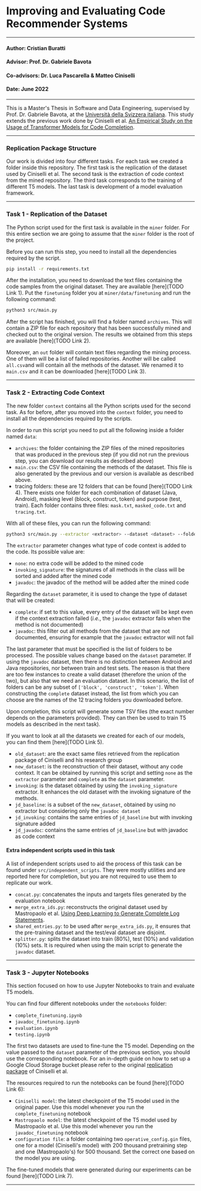 # Improving and Evaluating Code Recommender Systems

------------------------------------------------------------------------------------------------------------------------

#### Author: Cristian Buratti
#### Advisor: Prof. Dr. Gabriele Bavota
#### Co-advisors: Dr. Luca Pascarella & Matteo Ciniselli
#### Date: June 2022

------------------------------------------------------------------------------------------------------------------------

This is a Master's Thesis in Software and Data Engineering, supervised by Prof. Dr. Gabriele Bavota, at the 
[Università della Svizzera italiana](https://www.usi.ch/en/). This study extends the previous work done by Ciniselli et 
al. [An Empirical Study on the Usage of Transformer Models for Code Completion](https://github.com/mciniselli/T5_Replication_Package). 

------------------------------------------------------------------------------------------------------------------------

### Replication Package Structure

Our work is divided into four different tasks. For each task we created a folder inside this repository. The first task 
is the replication of the dataset used by Ciniselli et al. The second task is the extraction of code context from the 
mined repository. The third task corresponds to the training of different T5 models. The last task is development of a 
model evaluation framework.

------------------------------------------------------------------------------------------------------------------------

### Task 1 - Replication of the Dataset

The Python script used for the first task is available in the `miner` folder. For this entire section we are going to 
assume that the `miner` folder is the root of the project. 

Before you can run this step, you need to install all the dependencies required by the script.

```bash
pip install -r requirements.txt
```

After the installation, you need to download the text files containing the code samples from the original dataset. They
are available [here](TODO Link 1). Put the `finetuning` folder you at `miner/data/finetuning` and run the following command:

```bash
python3 src/main.py
``` 

After the script has finished, you will find a folder named `archives`. This will contain a ZIP file for each repository
that has been successfully mined and checked out to the original version. The results we obtained from this steps are 
available [here](TODO Link 2).

Moreover, an `out` folder will contain text files regarding the mining process. One of them will be a list of failed 
repositories. Another will be called `all.csv`and will contain all the methods of the dataset. We renamed it to 
`main.csv` and it can be downloaded [here](TODO Link 3).

------------------------------------------------------------------------------------------------------------------------

### Task 2 - Extracting Code Context

The new folder `context` contains all the Python scripts used for the second task. As for before, after you moved into
the `context` folder, you need to install all the dependencies required by the scripts.

In order to run this script you need to put all the following inside a folder named `data`:
- `archives`: the folder containing the ZIP files of the mined repositories that was produced in the previous step
  (if you did not run the previous step, you can download our results as described above)
- `main.csv`: the CSV file containing the methods of the dataset. This file is also generated by the previous and our
  version is available as described above.
- tracing folders: these are 12 folders that can be found [here](TODO Link 4). There exists one folder for each 
  combination of dataset (Java, Android), masking level (block, construct, token) and purpose (test, train). Each folder 
  contains three files: `mask.txt`, `masked_code.txt` and `tracing.txt`.

With all of these files, you can run the following command:

```bash
python3 src/main.py --extractor <extractor> --dataset <dataset> --folder <list of folders>
```

The `extractor` parameter changes what type of code context is added to the code. Its possible value are:
- `none`: no extra code will be added to the mined code
- `invoking_signature`: the signatures of all methods in the class will be sorted and added after the mined code
- `javadoc`: the javadoc of the method will be added after the mined code

Regarding the `dataset` parameter, it is used to change the type of dataset that will be created:
- `complete`: if set to this value, every entry of the dataset will be kept even if the context extraction failed (_i.e._,
   the `javadoc` extractor fails when the method is not documented)
- `javadoc`: this filter out all methods from the dataset that are not documented, ensuring for example that the 
  `javadoc` extractor will not fail

The last parameter that must be specified is the list of folders to be processed. The possible values change based on 
the `dataset` parameter. If using the `javadoc` dataset, then there is no distinction between Android and Java 
repositories, nor between train and test sets. The reason is that there are too few instances to create a valid dataset
(therefore the union of the two), but also that we need an evaluation dataset. In this scenario, the list of folders can 
be any subset of `['block', 'construct', 'token']`. When constructing the `complete` dataset instead, the list from 
which you can choose are the names of the 12 tracing folders you downloaded before. 

Upon completion, this script will generate some TSV files (the exact number depends on the parameters provided). They 
can then be used to train T5 models as described in the next task). 

If you want to look at all the datasets we created for each of our models, you can find them [here](TODO Link 5).
- `old_dataset`: are the exact same files retrieved from the replication package of Ciniselli and his research group
- `new_dataset`: is the reconstruction of their dataset, without any code context. It can be obtained by running this 
  script and setting `none` as the `extractor` parameter and `complete` as the `dataset` parameter. 
- `invoking`: is the dataset obtained by using the `invoking_signature` extractor. It enhances the old dataset with 
  the invoking signature of the methods.
- `jd_baseline`: is a subset of the `new_dataset`, obtained by using no extractor but considering only the 
  `javadoc dataset`
- `jd_invoking`: contains the same entries of `jd_baseline` but with invoking signature added
- `jd_javadoc`: contains the same entries of `jd_baseline` but with javadoc as code context

#### Extra independent scripts used in this task

A list of independent scripts used to aid the process of this task can be found under `src/independent_scripts`. They
were mostly utilities and are reported here for completion, but you are not required to use them to replicate our work.
- `concat.py`: concatenates the inputs and targets files generated by the evaluation notebook
- `merge_extra_ids.py`: reconstructs the original dataset used by Mastropaolo et al.
  [Using Deep Learning to Generate Complete Log Statements](https://github.com/antonio-mastropaolo/LANCE).
- `shared_entries.py`: to be used after `merge_extra_ids.py`, it ensures that the pre-training dataset and the test/eval
  dataset are disjoint.
- `splitter.py`: splits the dataset into train (80%), test (10%) and validation (10%) sets. It is required when using 
  the main script to generate the `javadoc` dataset.

------------------------------------------------------------------------------------------------------------------------

### Task 3 - Jupyter Notebooks

This section focused on how to use Jupyter Notebooks to train and evaluate T5 models.

You can find four different notebooks under the `notebooks` folder:
- `complete_finetuning.ipynb`
- `javadoc_finetuning.ipynb`
- `evaluation.ipynb`
- `testing.ipynb`

The first two datasets are used to fine-tune the T5 model. Depending on the value passed to the `dataset` parameter of 
the previous section, you should use the corresponding notebook. For an in-depth guide on how to set up a Google Cloud 
Storage bucket please refer to the original [replication package](https://github.com/mciniselli/T5_Replication_Package) 
of Ciniselli et al.

The resources required to run the notebooks can be found [here](TODO Link 6):
- `Ciniselli model`: the latest checkpoint of the T5 model used in the original paper. Use this model whenever you run 
  the `complete_finetuning` notebook 
- `Mastropaolo model`: the latest checkpoint of the T5 model used by Mastropaolo et al. Use this model whenever you run 
  the `javadoc_finetuning` notebook
- `configuration file`: a folder containing two `operative_config.gin` files, one for a model (Ciniselli's model) with
  200 thousand pretraining step and one (Mastropaolo's) for 500 thousand. Set the correct one based on the model you are
  using. 

The fine-tuned models that were generated during our experiments can be found [here](TODO Link 7).

------------------------------------------------------------------------------------------------------------------------

